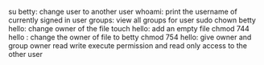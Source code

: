 su betty: change user to another user
whoami: print the username of currently signed in user
groups: view all groups for user
sudo chown betty hello: change owner of the file
touch hello: add an empty file
chmod 744 hello : change the owner of file to betty
chmod 754 hello: give owner and group owner read write execute permission and read only access to the other user
